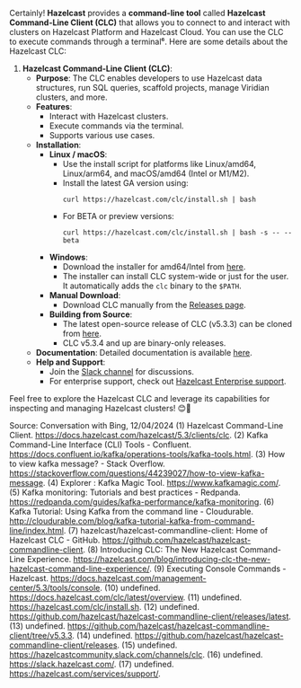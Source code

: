 Certainly! **Hazelcast** provides a **command-line tool** called **Hazelcast Command-Line Client (CLC)** that allows you to connect to and interact with clusters on Hazelcast Platform and Hazelcast Cloud. You can use the CLC to execute commands through a terminal⁶. Here are some details about the Hazelcast CLC:

1. **Hazelcast Command-Line Client (CLC)**:
    - **Purpose**: The CLC enables developers to use Hazelcast data structures, run SQL queries, scaffold projects, manage Viridian clusters, and more.
    - **Features**:
        - Interact with Hazelcast clusters.
        - Execute commands via the terminal.
        - Supports various use cases.
    - **Installation**:
        - **Linux / macOS**:
            - Use the install script for platforms like Linux/amd64, Linux/arm64, and macOS/amd64 (Intel or M1/M2).
            - Install the latest GA version using:
              ```
              curl https://hazelcast.com/clc/install.sh | bash
              ```
            - For BETA or preview versions:
              ```
              curl https://hazelcast.com/clc/install.sh | bash -s -- --beta
              ```
        - **Windows**:
            - Download the installer for amd64/Intel from [here](https://github.com/hazelcast/hazelcast-commandline-client/releases/latest).
            - The installer can install CLC system-wide or just for the user. It automatically adds the `clc` binary to the `$PATH`.
        - **Manual Download**:
            - Download CLC manually from the [Releases page](https://github.com/hazelcast/hazelcast-commandline-client/releases/latest).
        - **Building from Source**:
            - The latest open-source release of CLC (v5.3.3) can be cloned from [here](https://github.com/hazelcast/hazelcast-commandline-client/tree/v5.3.3).
            - CLC v5.3.4 and up are binary-only releases.
    - **Documentation**: Detailed documentation is available [here](https://docs.hazelcast.com/clc/latest/overview).
    - **Help and Support**:
        - Join the [Slack channel](https://hazelcastcommunity.slack.com/channels/clc) for discussions.
        - For enterprise support, check out [Hazelcast Enterprise support](https://hazelcast.com/services/support/).

Feel free to explore the Hazelcast CLC and leverage its capabilities for inspecting and managing Hazelcast clusters! 😊🚀

Source: Conversation with Bing, 12/04/2024
(1) Hazelcast Command-Line Client. https://docs.hazelcast.com/hazelcast/5.3/clients/clc.
(2) Kafka Command-Line Interface (CLI) Tools - Confluent. https://docs.confluent.io/kafka/operations-tools/kafka-tools.html.
(3) How to view kafka message? - Stack Overflow. https://stackoverflow.com/questions/44239027/how-to-view-kafka-message.
(4) Explorer : Kafka Magic Tool. https://www.kafkamagic.com/.
(5) Kafka monitoring: Tutorials and best practices - Redpanda. https://redpanda.com/guides/kafka-performance/kafka-monitoring.
(6) Kafka Tutorial: Using Kafka from the command line - Cloudurable. http://cloudurable.com/blog/kafka-tutorial-kafka-from-command-line/index.html.
(7) hazelcast/hazelcast-commandline-client: Home of Hazelcast CLC - GitHub. https://github.com/hazelcast/hazelcast-commandline-client.
(8) Introducing CLC: The New Hazelcast Command-Line Experience. https://hazelcast.com/blog/introducing-clc-the-new-hazelcast-command-line-experience/.
(9) Executing Console Commands - Hazelcast. https://docs.hazelcast.com/management-center/5.3/tools/console.
(10) undefined. https://docs.hazelcast.com/clc/latest/overview.
(11) undefined. https://hazelcast.com/clc/install.sh.
(12) undefined. https://github.com/hazelcast/hazelcast-commandline-client/releases/latest.
(13) undefined. https://github.com/hazelcast/hazelcast-commandline-client/tree/v5.3.3.
(14) undefined. https://github.com/hazelcast/hazelcast-commandline-client/releases.
(15) undefined. https://hazelcastcommunity.slack.com/channels/clc.
(16) undefined. https://slack.hazelcast.com/.
(17) undefined. https://hazelcast.com/services/support/.